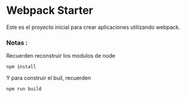 # Webpack Starter

Este es el proyecto inicial para crear aplicaciones utilizando webpack.

### Notas :
Recuerden reconstruir los modulos de node
```
npm install 
```
Y para construir el buil, recuerden
```
npm run build   
```